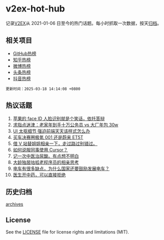 # v2ex-hot-hub

 记录[V2EX](https://www.v2ex.com/)从 2021-01-06 日至今的热门话题。每小时抓取一次数据，按天[归档](archives)。
 
 ## 相关项目

- [GitHub热榜](https://github.com/lonnyzhang423/github-hot-hub)
- [知乎热榜](https://github.com/lonnyzhang423/zhihu-hot-hub)
- [微博热榜](https://github.com/lonnyzhang423/weibo-hot-hub)
- [头条热榜](https://github.com/lonnyzhang423/toutiao-hot-hub)
- [抖音热榜](https://github.com/lonnyzhang423/douyin-hot-hub)


 `更新时间：2025-03-18 14:14:08 +0800`

## 热议话题

1. [苹果的 face ID 人脸识别就是个笑话，依托答辩](https://www.v2ex.com/t/1119193)
1. [求指点迷津：老家年到手十万公务员 vs 大厂年包 30w](https://www.v2ex.com/t/1119189)
1. [UI 太抠细节 强迫前端天天该样式怎么办](https://www.v2ex.com/t/1119212)
1. [买车决赛圈极氪 001 还是蔚来 ET5T](https://www.v2ex.com/t/1119046)
1. [借 V 站替姐姐相亲一下，走过路过别错过。](https://www.v2ex.com/t/1119183)
1. [如何说服同事使用 Cursor？](https://www.v2ex.com/t/1119039)
1. [记一次中医治尿酸。有点想不明白](https://www.v2ex.com/t/1119214)
1. [大龄独居咕呱老程序员的相亲思考](https://www.v2ex.com/t/1119129)
1. [电车有很多缺点，为什么国家还要鼓励发展电车？](https://www.v2ex.com/t/1119294)
1. [医生开中药，可以直接拒绝](https://www.v2ex.com/t/1119106)

## 历史归档

[archives](archives)

## License

See the [LICENSE](LICENSE) file for license rights and limitations (MIT).
